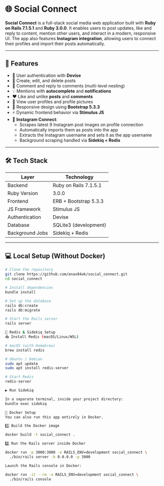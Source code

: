 # 🌐 Social Connect

**Social Connect** is a full-stack social media web application built with **Ruby on Rails 7.1.5.1** and **Ruby 3.0.0**. It enables users to post updates, like and reply to content, mention other users, and interact in a modern, responsive UI. The app also features **Instagram integration**, allowing users to connect their profiles and import their posts automatically.

---

## 🚀 Features

- 🔐 User authentication with **Devise**
- 📝 Create, edit, and delete posts
- 💬 Comment and reply to comments (multi-level nesting)
- 💡 Mentions with **autocomplete** and **notifications**
- ❤️ Like and unlike **posts** and **comments**
- 👥 View user profiles and profile pictures
- 🌈 Responsive design using **Bootstrap 5.3.3**
- ⚡ Dynamic frontend behavior via **Stimulus JS**
- 📸 **Instagram Connect**:
  - Scrapes latest 9 Instagram post images on profile connection
  - Automatically imports them as posts into the app
  - Extracts the Instagram username and sets it as the app username
  - Background scraping handled via **Sidekiq + Redis**

---

## 🛠️ Tech Stack

| Layer           | Technology          |
|-----------------|---------------------|
| Backend         | Ruby on Rails 7.1.5.1 |
| Ruby Version    | 3.0.0               |
| Frontend        | ERB + Bootstrap 5.3.3   |
| JS Framework    | Stimulus JS         |
| Authentication  | Devise              |
| Database        | SQLite3 (development) |
| Background Jobs | Sidekiq + Redis     |

---

## 💻 Local Setup (Without Docker)

```bash
# Clone the repository
git clone https://github.com/anas04ak/social_connect.git
cd social_connect

# Install dependencies
bundle install

# Set up the database
rails db:create
rails db:migrate

# Start the Rails server
rails server

🔁 Redis & Sidekiq Setup
📥 Install Redis (macOS/Linux/WSL)

# macOS (with Homebrew)
brew install redis

# Ubuntu / Debian
sudo apt update
sudo apt install redis-server

# Start Redis
redis-server

▶️ Run Sidekiq

In a separate terminal, inside your project directory:
bundle exec sidekiq

🐳 Docker Setup
You can also run this app entirely in Docker.

1️⃣ Build the Docker image

docker build -t social_connect .

2️⃣ Run the Rails server inside Docker

docker run -p 3000:3000 -e RAILS_ENV=development social_connect \
  ./bin/rails server -b 0.0.0.0 -p 3000

Launch the Rails console in Docker:

docker run -it --rm -e RAILS_ENV=development social_connect \
  ./bin/rails console
